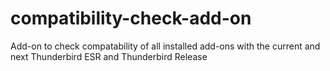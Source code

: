 # compatibility-check-add-on
Add-on to check compatability of all installed add-ons with the current and next Thunderbird ESR and Thunderbird Release
